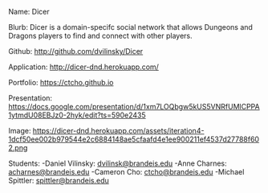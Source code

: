 Name: Dicer

Blurb: Dicer is a domain-specifc social network that allows Dungeons and Dragons
players to find and connect with other players.

Github: http://github.com/dvilinsky/Dicer

Application: http://dicer-dnd.herokuapp.com/

Portfolio: https://ctcho.github.io

Presentation: https://docs.google.com/presentation/d/1xm7LOQbgw5kUS5VNRfUMlCPPA1ytmdU08EBJz0-2hyk/edit?ts=590e2435

Image: https://dicer-dnd.herokuapp.com/assets/iteration4-1dcf50ee002b979544e2c6884148ae5cfaafd4e1ee900211ef4537d27788f602.png

Students:
	-Daniel Vilinsky: dvilinsk@brandeis.edu
	-Anne Charnes: acharnes@brandeis.edu
	-Cameron Cho: ctcho@brandeis.edu
	-Michael Spittler: spittler@brandeis.edu
